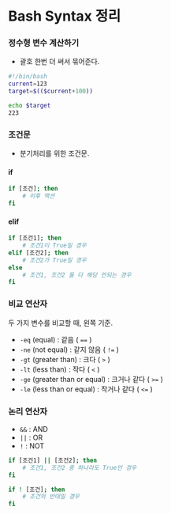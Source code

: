 Bash Syntax 정리
===================

### 정수형 변수 계산하기
* 괄호 한번 더 써서 묶어준다.
```sh
#!/bin/bash
current=123
target=$(($current+100))

echo $target
223
```

### 조건문
* 분기처리를 위한 조건문.

#### if
```sh
if [조건]; then
    # 이후 액션
fi
```
#### elif
```sh
if [조건1]; then
    # 조건1이 True일 경우
elif [조건2]; then
    # 조건2가 True일 경우
else
    # 조건1, 조건2 둘 다 해당 안되는 경우
fi
```

### 비교 연산자
두 가지 변수를 비교할 때, 왼쪽 기준.
* `-eq` (equal) : 같음 ( `==` )
* `-ne` (not equal) : 같지 않음 ( `!=` )
* `-gt` (greater than) : 크다 ( `>` )
* `-lt` (less than) : 작다 ( `<` )
* `-ge` (greater than or equal) : 크거나 같다 ( `>=` )
* `-le` (less than or equal) : 작거나 같다 ( `<=` )

### 논리 연산자
* `&&` : AND
* `||` : OR
* `!` : NOT
```sh
if [조건1] || [조건2]; then
    # 조건1, 조건2 중 하나라도 True인 경우
fi
```
```sh
if ! [조건]; then
    # 조건의 반대일 경우
fi
```
